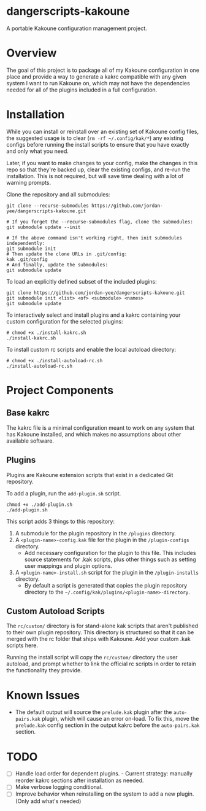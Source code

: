 # dangerscripts-kakoune
A portable Kakoune configuration management project.

# Overview

The goal of this project is to package all of my Kakoune configuration in one place
and provide a way to generate a kakrc compatible with any given system I want to
run Kakoune on, which may not have the dependencies needed for all of the plugins
included in a full configuration.

# Installation

While you can install or reinstall over an existing set of Kakoune config files,
the suggested usage is to clear (`rm -rf ~/.config/kak/*`) any existing configs
before running the install scripts to ensure that you have exactly and only what
you need.

Later, if you want to make changes to your config, make the changes in this repo
so that they're backed up, clear the existing configs, and re-run the installation.
This is not required, but will save time dealing with a lot of warning prompts.

Clone the repository and all submodules:
```
git clone --recurse-submodules https://github.com/jordan-yee/dangerscripts-kakoune.git

# If you forget the --recurse-submodules flag, clone the submodules:
git submodule update --init

# If the above command isn't working right, then init submodules independently:
git submodule init
# Then update the clone URLs in .git/config:
kak .git/config
# And finally, update the submodules:
git submodule update
```

To load an explicitly defined subset of the included plugins:
```
git clone https://github.com/jordan-yee/dangerscripts-kakoune.git
git submodule init <list> <of> <submodule> <names>
git submodule update
```

To interactively select and install plugins and a kakrc containing your custom
configuration for the selected plugins:
```
# chmod +x ./install-kakrc.sh
./install-kakrc.sh
```

To install custom rc scripts and enable the local autoload directory:
```
# chmod +x ./install-autoload-rc.sh
./install-autoload-rc.sh
```

# Project Components

## Base kakrc

The kakrc file is a minimal configuration meant to work on any system that has Kakoune
installed, and which makes no assumptions about other available software.

## Plugins

Plugins are Kakoune extension scripts that exist in a dedicated Git repository.

To add a plugin, run the `add-plugin.sh` script.
```
chmod +x ./add-plugin.sh
./add-plugin.sh
```

This script adds 3 things to this repository:
1. A submodule for the plugin repository in the `/plugins` directory.
2. A `<plugin-name>-config.kak` file for the plugin in the `/plugin-configs` directory.
   - Add necessary configuration for the plugin to this file. This includes source
     statements for .kak scripts, plus other things such as setting user mappings
     and plugin options.
3. A `<plugin-name>-install.sh` script for the plugin in the `/plugin-installs` directory.
   - By default a script is generated that copies the plugin repository directory to the `~/.config/kak/plugins/<plugin-name>-directory`.

## Custom Autoload Scripts

The `rc/custom/` directory is for stand-alone kak scripts that aren't published
to their own plugin repository. This directory is structured so that it can be merged
with the rc folder that ships with Kakoune. Add your custom .kak scripts here.

Running the install script will copy the `rc/custom/` directory the user autoload,
and prompt whether to link the official rc scripts in order to retain the functionality
they provide.

# Known Issues

- The default output will source the `prelude.kak` plugin after the `auto-pairs.kak` plugin,
  which will cause an error on-load. To fix this, move the `prelude.kak` config section in
  the output kakrc before the `auto-pairs.kak` section.

# TODO

- [ ] Handle load order for dependent plugins.
      - Current strategy: manually reorder kakrc sections after installation as needed.
- [ ] Make verbose logging conditional.
- [ ] Improve behavior when reinstalling on the system to add a new plugin.
      (Only add what's needed)
